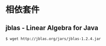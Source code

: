 # 相依套件

## jblas - Linear Algebra for Java
```shell
$ wget http://jblas.org/jars/jblas-1.2.4.jar
```
